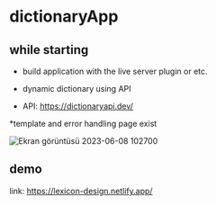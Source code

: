 # dictionaryApp
## while starting

* build application with the live server plugin or etc.
 
* dynamic dictionary using API
 
* API: https://dictionaryapi.dev/

*template and error handling page exist 

![Ekran görüntüsü 2023-06-08 102700](https://github.com/yarumiks/dictionaryApp/assets/107761103/69727666-7cdf-4ddd-b4ad-4fe86dae8887)


## demo
link: https://lexicon-design.netlify.app/
